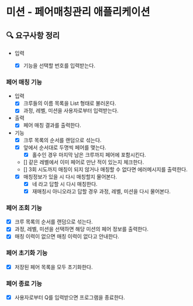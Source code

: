 # 미션 - 페어매칭관리 애플리케이션

## 🔍 요구사항 정리

- 입력
  - [x] 기능을 선택할 번호를 입력받는다.
  
  
### 페어 매칭 기능

- 입력
  - [x] 크루들의 이름 목록을 List<String> 형태로 불러온다.
  - [x] 과정, 레벨, 미션을 사용자로부터 입력받는다.
  
- 출력
  - [x] 페어 매칭 결과를 출력한다.
  
- 기능
  - [x] 크루 목록의 순서를 랜덤으로 섞는다.
  - [x] 앞에서 순서대로 두명씩 페어를 맺는다.
    - [x] 홀수인 경우 마지막 남은 크루까지 페어에 포함시킨다.
  - [] 같은 레벨에서 이미 페어로 만난 적이 있는지 체크한다.
  - [] 3회 시도까지 매칭이 되지 않거나 매칭할 수 없다면 에러메시지를 출력한다.
  - [x] 매칭정보가 있을 시 다시 매칭할지 물어본다.
    - [x] 네 라고 답할 시 다시 매칭한다.
    - [x] 재매칭시 아니오라고 답할 경우 과정, 레벨, 미션을 다시 물어본다.

### 페어 조회 기능
- [x] 크루 목록의 순서를 랜덤으로 섞는다.
- [x] 과정, 레벨, 미션을 선택하면 해당 미션의 페어 정보를 출력한다.
- [x] 매칭 이력이 없으면 매칭 이력이 없다고 안내한다.

### 페어 초기화 기능
 - [x] 저장된 페어 목록을 모두 초기화한다. 

### 페어 종료 기능
 - [x] 사용자로부터 Q를 입력받으면 프로그램을 종료한다.